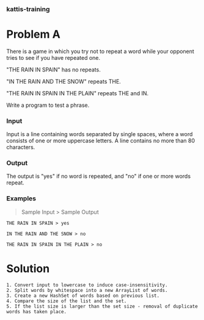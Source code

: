 ### kattis-training

# Problem A
There is a game in which you try not to repeat a word while your opponent tries to see if you have repeated one.

"THE RAIN IN SPAIN" has no repeats.

"IN THE RAIN AND THE SNOW" repeats THE.

"THE RAIN IN SPAIN IN THE PLAIN" repeats THE and IN.

Write a program to test a phrase.

### Input
Input is a line containing words separated by single spaces, where a word consists of one or more uppercase letters. A line contains no more than 80 characters.

### Output
The output is "yes" if no word is repeated, and "no" if one or more words repeat.

### Examples

> Sample Input > Sample Output
```
THE RAIN IN SPAIN > yes
```
```
IN THE RAIN AND THE SNOW > no
```
```
THE RAIN IN SPAIN IN THE PLAIN > no
```

# Solution
```
1. Convert input to lowercase to induce case-insensitivity.
2. Split words by whitespace into a new ArrayList of words.
3. Create a new HashSet of words based on previous list.
4. Compare the size of the list and the set.
5. If the list size is larger than the set size - removal of duplicate words has taken place.
```